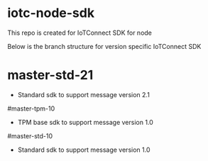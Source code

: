 # iotc-node-sdk

This repo is created for IoTConnect SDK for node

Below is the branch structure for version specific IoTConnect SDK

# master-std-21
- Standard sdk to support message version 2.1

#master-tpm-10
- TPM base sdk to support message version 1.0

#master-std-10
- Standard sdk to support message version 1.0
